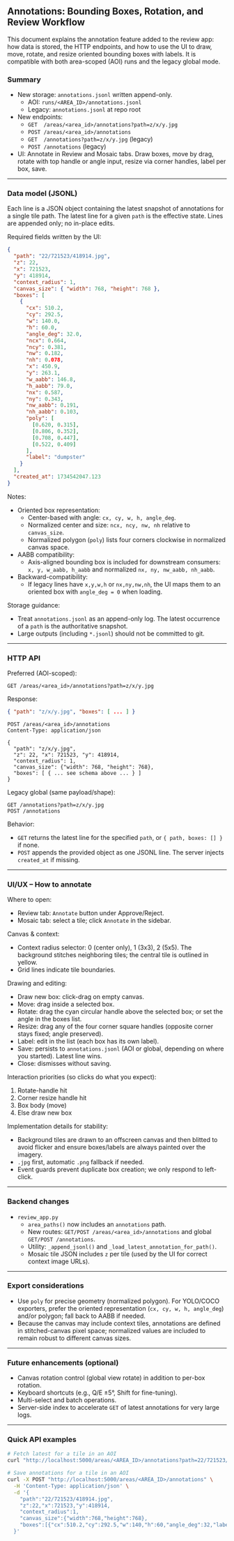 ## Annotations: Bounding Boxes, Rotation, and Review Workflow

This document explains the annotation feature added to the review app: how data is stored, the HTTP endpoints, and how to use the UI to draw, move, rotate, and resize oriented bounding boxes with labels. It is compatible with both area-scoped (AOI) runs and the legacy global mode.

### Summary

- New storage: `annotations.jsonl` written append-only.
  - AOI: `runs/<AREA_ID>/annotations.jsonl`
  - Legacy: `annotations.jsonl` at repo root
- New endpoints:
  - `GET  /areas/<area_id>/annotations?path=z/x/y.jpg`
  - `POST /areas/<area_id>/annotations`
  - `GET  /annotations?path=z/x/y.jpg` (legacy)
  - `POST /annotations` (legacy)
- UI: Annotate in Review and Mosaic tabs. Draw boxes, move by drag, rotate with top handle or angle input, resize via corner handles, label per box, save.

---

### Data model (JSONL)

Each line is a JSON object containing the latest snapshot of annotations for a single tile path. The latest line for a given `path` is the effective state. Lines are appended only; no in-place edits.

Required fields written by the UI:

```json
{
  "path": "22/721523/418914.jpg",
  "z": 22,
  "x": 721523,
  "y": 418914,
  "context_radius": 1,
  "canvas_size": { "width": 768, "height": 768 },
  "boxes": [
    {
      "cx": 510.2,
      "cy": 292.5,
      "w": 140.0,
      "h": 60.0,
      "angle_deg": 32.0,
      "ncx": 0.664,
      "ncy": 0.381,
      "nw": 0.182,
      "nh": 0.078,
      "x": 450.9,
      "y": 263.1,
      "w_aabb": 146.8,
      "h_aabb": 79.0,
      "nx": 0.587,
      "ny": 0.343,
      "nw_aabb": 0.191,
      "nh_aabb": 0.103,
      "poly": [
        [0.620, 0.315],
        [0.806, 0.352],
        [0.708, 0.447],
        [0.522, 0.409]
      ],
      "label": "dumpster"
    }
  ],
  "created_at": 1734542047.123
}
```

Notes:

- Oriented box representation:
  - Center-based with angle: `cx, cy, w, h, angle_deg`.
  - Normalized center and size: `ncx, ncy, nw, nh` relative to `canvas_size`.
  - Normalized polygon (`poly`) lists four corners clockwise in normalized canvas space.
- AABB compatibility:
  - Axis-aligned bounding box is included for downstream consumers: `x, y, w_aabb, h_aabb` and normalized `nx, ny, nw_aabb, nh_aabb`.
- Backward-compatibility:
  - If legacy lines have `x,y,w,h` or `nx,ny,nw,nh`, the UI maps them to an oriented box with `angle_deg = 0` when loading.

Storage guidance:

- Treat `annotations.jsonl` as an append-only log. The latest occurrence of a `path` is the authoritative snapshot.
- Large outputs (including `*.jsonl`) should not be committed to git.

---

### HTTP API

Preferred (AOI-scoped):

```http
GET /areas/<area_id>/annotations?path=z/x/y.jpg
```

Response:

```json
{ "path": "z/x/y.jpg", "boxes": [ ... ] }
```

```http
POST /areas/<area_id>/annotations
Content-Type: application/json

{
  "path": "z/x/y.jpg",
  "z": 22, "x": 721523, "y": 418914,
  "context_radius": 1,
  "canvas_size": {"width": 768, "height": 768},
  "boxes": [ { ... see schema above ... } ]
}
```

Legacy global (same payload/shape):

```http
GET /annotations?path=z/x/y.jpg
POST /annotations
```

Behavior:

- `GET` returns the latest line for the specified `path`, or `{ path, boxes: [] }` if none.
- `POST` appends the provided object as one JSONL line. The server injects `created_at` if missing.

---

### UI/UX – How to annotate

Where to open:

- Review tab: `Annotate` button under Approve/Reject.
- Mosaic tab: select a tile; click `Annotate` in the sidebar.

Canvas & context:

- Context radius selector: 0 (center only), 1 (3x3), 2 (5x5). The background stitches neighboring tiles; the central tile is outlined in yellow.
- Grid lines indicate tile boundaries.

Drawing and editing:

- Draw new box: click-drag on empty canvas.
- Move: drag inside a selected box.
- Rotate: drag the cyan circular handle above the selected box; or set the angle in the boxes list.
- Resize: drag any of the four corner square handles (opposite corner stays fixed; angle preserved).
- Label: edit in the list (each box has its own label).
- Save: persists to `annotations.jsonl` (AOI or global, depending on where you started). Latest line wins.
- Close: dismisses without saving.

Interaction priorities (so clicks do what you expect):

1) Rotate-handle hit
2) Corner resize handle hit
3) Box body (move)
4) Else draw new box

Implementation details for stability:

- Background tiles are drawn to an offscreen canvas and then blitted to avoid flicker and ensure boxes/labels are always painted over the imagery.
- `.jpg` first, automatic `.png` fallback if needed.
- Event guards prevent duplicate box creation; we only respond to left-click.

---

### Backend changes

- `review_app.py`
  - `area_paths()` now includes an `annotations` path.
  - New routes: `GET/POST /areas/<area_id>/annotations` and global `GET/POST /annotations`.
  - Utility: `_append_jsonl()` and `_load_latest_annotation_for_path()`.
  - Mosaic tile JSON includes `z` per tile (used by the UI for correct context image URLs).

---

### Export considerations

- Use `poly` for precise geometry (normalized polygon). For YOLO/COCO exporters, prefer the oriented representation (`cx, cy, w, h, angle_deg`) and/or polygon; fall back to AABB if needed.
- Because the canvas may include context tiles, annotations are defined in stitched-canvas pixel space; normalized values are included to remain robust to different canvas sizes.

---

### Future enhancements (optional)

- Canvas rotation control (global view rotate) in addition to per-box rotation.
- Keyboard shortcuts (e.g., Q/E ±5°, Shift for fine-tuning).
- Multi-select and batch operations.
- Server-side index to accelerate `GET` of latest annotations for very large logs.

---

### Quick API examples

```bash
# Fetch latest for a tile in an AOI
curl "http://localhost:5000/areas/<AREA_ID>/annotations?path=22/721523/418914.jpg"

# Save annotations for a tile in an AOI
curl -X POST "http://localhost:5000/areas/<AREA_ID>/annotations" \
  -H 'Content-Type: application/json' \
  -d '{
    "path":"22/721523/418914.jpg",
    "z":22,"x":721523,"y":418914,
    "context_radius":1,
    "canvas_size":{"width":768,"height":768},
    "boxes":[{"cx":510.2,"cy":292.5,"w":140,"h":60,"angle_deg":32,"label":"dumpster"}]
  }'
```


